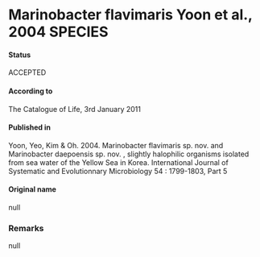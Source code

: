 Marinobacter flavimaris Yoon et al., 2004 SPECIES
=======

#### Status
ACCEPTED

#### According to
The Catalogue of Life, 3rd January 2011

#### Published in
Yoon, Yeo, Kim & Oh. 2004. Marinobacter flavimaris sp. nov. and Marinobacter daepoensis sp. nov. , slightly halophilic organisms isolated from sea water of the Yellow Sea in Korea. International Journal of Systematic and Evolutionnary Microbiology 54 : 1799-1803, Part 5

#### Original name
null

### Remarks
null